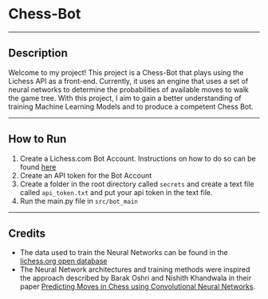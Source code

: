 # Chess-Bot

---
## Description
Welcome to my project! This project is a Chess-Bot that plays using the Lichess API as a front-end. Currently, it uses an engine that uses a set of neural networks to determine the probabilities of available moves to walk the game tree. With this project, I aim to gain a better understanding of training Machine Learning Models and to produce a competent Chess Bot. 

---
## How to Run
1. Create a Lichess.com Bot Account. Instructions on how to do so can be found [here](https://lichess.org/api#tag/Bot/operation/botAccountUpgrade)
2. Create an API token for the Bot Account
3. Create a folder in the root directory called `secrets` and create a text file called `api_token.txt` and put your api token in the text file. 
4. Run the main.py file in `src/bot_main`

---
## Credits
* The data used to train the Neural Networks can be found in the [lichess.org open database](https://database.lichess.org/)
* The Neural Network architectures and training methods were inspired the approach described by Barak Oshri and Nishith Khandwala in their paper [Predicting Moves in Chess using Convolutional Neural Networks](http://cs231n.stanford.edu/reports/2015/pdfs/ConvChess.pdf).